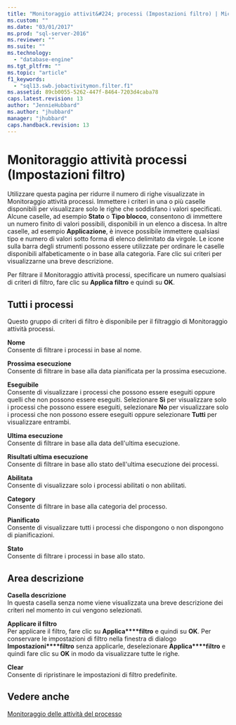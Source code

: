 ```yaml
---
title: "Monitoraggio attivit&#224; processi (Impostazioni filtro) | Microsoft Docs"
ms.custom: ""
ms.date: "03/01/2017"
ms.prod: "sql-server-2016"
ms.reviewer: ""
ms.suite: ""
ms.technology: 
  - "database-engine"
ms.tgt_pltfrm: ""
ms.topic: "article"
f1_keywords: 
  - "sql13.swb.jobactivitymon.filter.f1"
ms.assetid: 89cb0055-5262-447f-8464-7203d4caba78
caps.latest.revision: 13
author: "JennieHubbard"
ms.author: "jhubbard"
manager: "jhubbard"
caps.handback.revision: 13
---
```

# Monitoraggio attivit&#224; processi (Impostazioni filtro)
  Utilizzare questa pagina per ridurre il numero di righe visualizzate in Monitoraggio attività processi. Immettere i criteri in una o più caselle disponibili per visualizzare solo le righe che soddisfano i valori specificati. Alcune caselle, ad esempio **Stato** o **Tipo blocco**, consentono di immettere un numero finito di valori possibili, disponibili in un elenco a discesa. In altre caselle, ad esempio **Applicazione**, è invece possibile immettere qualsiasi tipo e numero di valori sotto forma di elenco delimitato da virgole. Le icone sulla barra degli strumenti possono essere utilizzate per ordinare le caselle disponibili alfabeticamente o in base alla categoria. Fare clic sui criteri per visualizzarne una breve descrizione.  
  
 Per filtrare il Monitoraggio attività processi, specificare un numero qualsiasi di criteri di filtro, fare clic su **Applica filtro** e quindi su **OK**.  
  
## Tutti i processi  
 Questo gruppo di criteri di filtro è disponibile per il filtraggio di Monitoraggio attività processi.  
  
 **Nome**  
 Consente di filtrare i processi in base al nome.  
  
 **Prossima esecuzione**  
 Consente di filtrare in base alla data pianificata per la prossima esecuzione.  
  
 **Eseguibile**  
 Consente di visualizzare i processi che possono essere eseguiti oppure quelli che non possono essere eseguiti. Selezionare **Sì** per visualizzare solo i processi che possono essere eseguiti, selezionare **No** per visualizzare solo i processi che non possono essere eseguiti oppure selezionare **Tutti** per visualizzare entrambi.  
  
 **Ultima esecuzione**  
 Consente di filtrare in base alla data dell'ultima esecuzione.  
  
 **Risultati ultima esecuzione**  
 Consente di filtrare in base allo stato dell'ultima esecuzione dei processi.  
  
 **Abilitata**  
 Consente di visualizzare solo i processi abilitati o non abilitati.  
  
 **Category**  
 Consente di filtrare in base alla categoria del processo.  
  
 **Pianificato**  
 Consente di visualizzare tutti i processi che dispongono o non dispongono di pianificazioni.  
  
 **Stato**  
 Consente di filtrare i processi in base allo stato.  
  
## Area descrizione  
 **Casella descrizione**  
 In questa casella senza nome viene visualizzata una breve descrizione dei criteri nel momento in cui vengono selezionati.  
  
 **Applicare il filtro**  
 Per applicare il filtro, fare clic su **Applica****filtro** e quindi su **OK**. Per conservare le impostazioni di filtro nella finestra di dialogo **Impostazioni****filtro** senza applicarle, deselezionare **Applica****filtro** e quindi fare clic su **OK** in modo da visualizzare tutte le righe.  
  
 **Clear**  
 Consente di ripristinare le impostazioni di filtro predefinite.  
  
## Vedere anche  
 [Monitoraggio delle attività del processo](../../ssms/agent/monitor-job-activity.md)  
  
  
